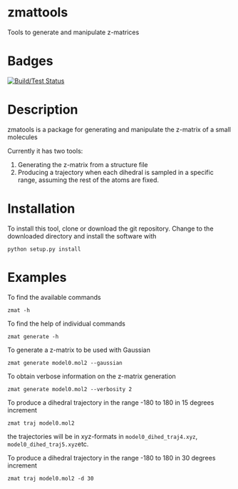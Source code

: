 zmattools
=========

Tools to generate and manipulate z-matrices

Badges
======
[![Build/Test Status](https://travis-ci.org/SGenheden/zmattools.svg?branch=master)](https://travis-ci.org/SGenheden/zmattools)

Description
===========
zmatools is a package for generating and manipulate the z-matrix of a small molecules

Currently it has two tools:

1. Generating the z-matrix from a structure file
2. Producing a trajectory when each dihedral is sampled in a specific range, assuming the rest of the atoms are fixed.

Installation
============
To install this tool, clone or download the git repository. Change to the downloaded directory and install the software with

```
python setup.py install
```

Examples
========

To find the available commands

```
zmat -h
```

To find the help of individual commands

```
zmat generate -h
```

To generate a z-matrix to be used with Gaussian

```
zmat generate model0.mol2 --gaussian
```

To obtain verbose information on the z-matrix generation

```
zmat generate model0.mol2 --verbosity 2
```

To produce a dihedral trajectory in the range -180 to 180 in 15 degrees increment

```
zmat traj model0.mol2
```

the trajectories will be in xyz-formats in ``model0_dihed_traj4.xyz``,
``model0_dihed_traj5.xyz``etc.

To produce a dihedral trajectory in the range -180 to 180 in 30 degrees increment

```
zmat traj model0.mol2 -d 30
```
